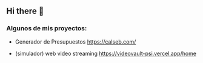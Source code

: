 ## Hi there 👋

### Algunos de mis proyectos:
- Generador de Presupuestos
https://calseb.com/

- (simulador) web video streaming
https://videovault-psi.vercel.app/home

<!--
**Rekky/rekky** is a ✨ _special_ ✨ repository because its `README.md` (this file) appears on your GitHub profile.

- 🔭 I’m currently working on ...
- 🌱 I’m currently learning ...
- 👯 I’m looking to collaborate on ...
- 🤔 I’m looking for help with ...
- 💬 Ask me about ...
- 📫 How to reach me: ...
- 😄 Pronouns: ...
- ⚡ Fun fact: ...
-->
